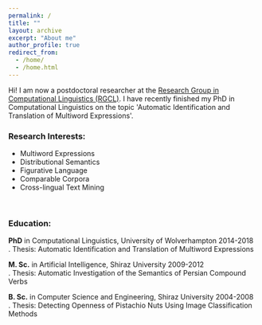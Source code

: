 ```yaml
---
permalink: /
title: ""
layout: archive
excerpt: "About me"
author_profile: true
redirect_from: 
  - /home/
  - /home.html
---
```


Hi! I am now a postdoctoral researcher at the [Research Group in Computational Linguistics (RGCL)](http://rgcl.wlv.ac.uk/). I have recently finished my PhD in Computational Linguistics on the topic 'Automatic Identification and Translation of Multiword Expressions'. 

### Research Interests:
* Multiword Expressions 
* Distributional Semantics 
* Figurative Language 
* Comparable Corpora 
* Cross-lingual Text Mining
<br>

### Education:

**PhD** in Computational Linguistics, University of Wolverhampton 2014-2018\
      . Thesis: Automatic Identification and Translation of Multiword Expressions

**M. Sc.** in Artificial Intelligence, Shiraz University 2009-2012\
      . Thesis: Automatic Investigation of the Semantics of Persian Compound Verbs

**B. Sc.** in Computer Science and Engineering, Shiraz University 2004-2008\
      . Thesis: Detecting Openness of Pistachio Nuts Using Image Classification Methods
